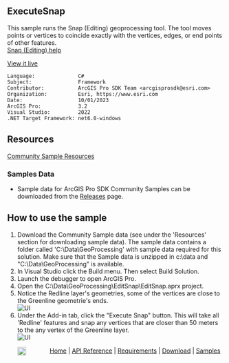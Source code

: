 ## ExecuteSnap

<!-- TODO: Write a brief abstract explaining this sample -->
This sample runs the Snap (Editing) geoprocessing tool.  The tool moves points or vertices to coincide exactly with the vertices, edges, or end points of other features.   
[Snap (Editing) help](https://pro.arcgis.com/en/pro-app/latest/tool-reference/editing/snap.htm)  
  


<a href="https://pro.arcgis.com/en/pro-app/sdk/" target="_blank">View it live</a>

<!-- TODO: Fill this section below with metadata about this sample-->
```
Language:              C#
Subject:               Framework
Contributor:           ArcGIS Pro SDK Team <arcgisprosdk@esri.com>
Organization:          Esri, https://www.esri.com
Date:                  10/01/2023
ArcGIS Pro:            3.2
Visual Studio:         2022
.NET Target Framework: net6.0-windows
```

## Resources

[Community Sample Resources](https://github.com/Esri/arcgis-pro-sdk-community-samples#resources)

### Samples Data

* Sample data for ArcGIS Pro SDK Community Samples can be downloaded from the [Releases](https://github.com/Esri/arcgis-pro-sdk-community-samples/releases) page.  

## How to use the sample
<!-- TODO: Explain how this sample can be used. To use images in this section, create the image file in your sample project's screenshots folder. Use relative url to link to this image using this syntax: ![My sample Image](FacePage/SampleImage.png) -->
1. Download the Community Sample data (see under the 'Resources' section for downloading sample data).  The sample data contains a folder called 'C:\Data\GeoProcessing' with sample data required for this solution.  Make sure that the Sample data is unzipped in c:\data and "C:\Data\GeoProcessing" is available.
2. In Visual Studio click the Build menu. Then select Build Solution.    
3. Launch the debugger to open ArcGIS Pro.  
4. Open the C:\Data\GeoProcessing\EditSnap\EditSnap.aprx project.   
5. Notice the Redline layer's geometries, some of the vertices are close to the Greenline geometrie's ends.   
![UI](Screenshots/Redline.png)  
6. Under the Add-in tab, click the "Execute Snap" button.  This will take all 'Redline' features and snap any vertices that are closer than 50 meters to the any vertex of the Greenline layer.  
![UI](Screenshots/Snapped.png)  
  

<!-- End -->

&nbsp;&nbsp;&nbsp;&nbsp;&nbsp;&nbsp;<img src="https://esri.github.io/arcgis-pro-sdk/images/ArcGISPro.png"  alt="ArcGIS Pro SDK for Microsoft .NET Framework" height = "20" width = "20" align="top"  >
&nbsp;&nbsp;&nbsp;&nbsp;&nbsp;&nbsp;&nbsp;&nbsp;&nbsp;&nbsp;&nbsp;&nbsp;
[Home](https://github.com/Esri/arcgis-pro-sdk/wiki) | <a href="https://pro.arcgis.com/en/pro-app/latest/sdk/api-reference" target="_blank">API Reference</a> | [Requirements](https://github.com/Esri/arcgis-pro-sdk/wiki#requirements) | [Download](https://github.com/Esri/arcgis-pro-sdk/wiki#installing-arcgis-pro-sdk-for-net) | <a href="https://github.com/esri/arcgis-pro-sdk-community-samples" target="_blank">Samples</a>
